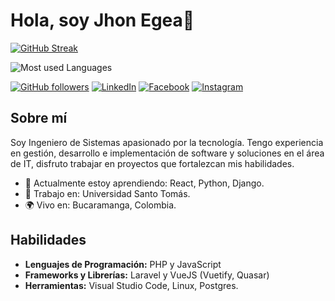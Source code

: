 # Hola, soy Jhon Egea👋
[![GitHub Streak](https://github-readme-streak-stats.herokuapp.com?user=jhonegea&theme=onedark)](https://git.io/streak-stats)

![Most used Languages](https://github-readme-stats.vercel.app/api/top-langs/?username=jhonegea&theme=onedark)

[![GitHub followers](https://img.shields.io/github/followers/jhonegea?style=social)](https://github.com/jhonegea)
[![LinkedIn](https://img.shields.io/badge/LinkedIn-%230077B5.svg?&style=flat-square&logo=linkedin&logoColor=white)](https://linkedin.com/in/jhon-egea-sossa)
[![Facebook](https://img.shields.io/badge/Facebook-%231877F2.svg?&style=flat-square&logo=facebook&logoColor=white)](https://facebook.com/jhon.egea.s)
[![Instagram](https://img.shields.io/badge/Instagram-%23E4405F.svg?&style=flat-square&logo=instagram&logoColor=white)](https://instagram.com/jhon.egea)

## Sobre mí

Soy Ingeniero de Sistemas apasionado por la tecnología. Tengo experiencia en gestión, desarrollo e implementación de software y soluciones en el área de IT, disfruto trabajar en proyectos que fortalezcan mis habilidades.

- 🌱 Actualmente estoy aprendiendo: React, Python, Django.
- 💼 Trabajo en: Universidad Santo Tomás.
- 🌍 Vivo en: Bucaramanga, Colombia.

## Habilidades

- **Lenguajes de Programación:** PHP y JavaScript
- **Frameworks y Librerías:** Laravel y VueJS (Vuetify, Quasar)
- **Herramientas:** Visual Studio Code, Linux, Postgres.
